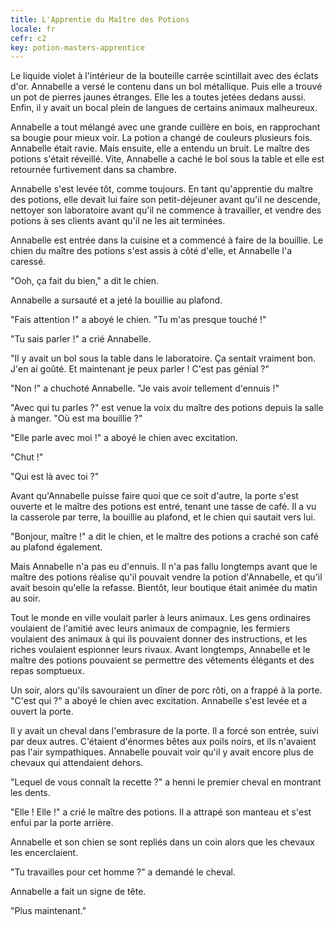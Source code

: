 ```yaml
---
title: L'Apprentie du Maître des Potions
locale: fr
cefr: c2
key: potion-masters-apprentice
---
```


Le liquide violet à l'intérieur de la bouteille carrée scintillait avec des éclats d'or. Annabelle a versé le contenu dans un bol métallique. Puis elle a trouvé un pot de pierres jaunes étranges. Elle les a toutes jetées dedans aussi. Enfin, il y avait un bocal plein de langues de certains animaux malheureux.

Annabelle a tout mélangé avec une grande cuillère en bois, en rapprochant sa bougie pour mieux voir. La potion a changé de couleurs plusieurs fois. Annabelle était ravie. Mais ensuite, elle a entendu un bruit. Le maître des potions s'était réveillé. Vite, Annabelle a caché le bol sous la table et elle est retournée furtivement dans sa chambre.

Annabelle s'est levée tôt, comme toujours. En tant qu'apprentie du maître des potions, elle devait lui faire son petit-déjeuner avant qu'il ne descende, nettoyer son laboratoire avant qu'il ne commence à travailler, et vendre des potions à ses clients avant qu'il ne les ait terminées.

Annabelle est entrée dans la cuisine et a commencé à faire de la bouillie. Le chien du maître des potions s'est assis à côté d'elle, et Annabelle l'a caressé.

"Ooh, ça fait du bien," a dit le chien.

Annabelle a sursauté et a jeté la bouillie au plafond.

"Fais attention !" a aboyé le chien. "Tu m'as presque touché !"

"Tu sais parler !" a crié Annabelle.

"Il y avait un bol sous la table dans le laboratoire. Ça sentait vraiment bon. J'en ai goûté. Et maintenant je peux parler ! C'est pas génial ?"

"Non !" a chuchoté Annabelle. "Je vais avoir tellement d'ennuis !"

"Avec qui tu parles ?" est venue la voix du maître des potions depuis la salle à manger. "Où est ma bouillie ?"

"Elle parle avec moi !" a aboyé le chien avec excitation.

"Chut !"

"Qui est là avec toi ?"

Avant qu'Annabelle puisse faire quoi que ce soit d'autre, la porte s'est ouverte et le maître des potions est entré, tenant une tasse de café. Il a vu la casserole par terre, la bouillie au plafond, et le chien qui sautait vers lui.

"Bonjour, maître !" a dit le chien, et le maître des potions a craché son café au plafond également.

Mais Annabelle n'a pas eu d'ennuis. Il n'a pas fallu longtemps avant que le maître des potions réalise qu'il pouvait vendre la potion d'Annabelle, et qu'il avait besoin qu'elle la refasse. Bientôt, leur boutique était animée du matin au soir.

Tout le monde en ville voulait parler à leurs animaux. Les gens ordinaires voulaient de l'amitié avec leurs animaux de compagnie, les fermiers voulaient des animaux à qui ils pouvaient donner des instructions, et les riches voulaient espionner leurs rivaux. Avant longtemps, Annabelle et le maître des potions pouvaient se permettre des vêtements élégants et des repas somptueux.

Un soir, alors qu'ils savouraient un dîner de porc rôti, on a frappé à la porte. "C'est qui ?" a aboyé le chien avec excitation. Annabelle s'est levée et a ouvert la porte.

Il y avait un cheval dans l'embrasure de la porte. Il a forcé son entrée, suivi par deux autres. C'étaient d'énormes bêtes aux poils noirs, et ils n'avaient pas l'air sympathiques. Annabelle pouvait voir qu'il y avait encore plus de chevaux qui attendaient dehors.

"Lequel de vous connaît la recette ?" a henni le premier cheval en montrant les dents.

"Elle ! Elle !" a crié le maître des potions. Il a attrapé son manteau et s'est enfui par la porte arrière.

Annabelle et son chien se sont repliés dans un coin alors que les chevaux les encerclaient.

"Tu travailles pour cet homme ?" a demandé le cheval.

Annabelle a fait un signe de tête.

"Plus maintenant."